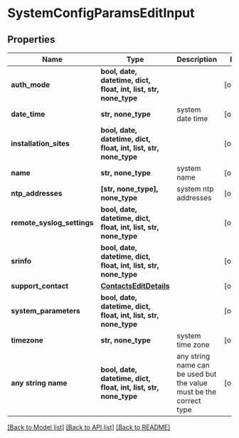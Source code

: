 # SystemConfigParamsEditInput


## Properties
Name | Type | Description | Notes
------------ | ------------- | ------------- | -------------
**auth_mode** | **bool, date, datetime, dict, float, int, list, str, none_type** |  | [optional] 
**date_time** | **str, none_type** | system date time | [optional] 
**installation_sites** | **bool, date, datetime, dict, float, int, list, str, none_type** |  | [optional] 
**name** | **str, none_type** | system name | [optional] 
**ntp_addresses** | **[str, none_type], none_type** | system ntp addresses | [optional] 
**remote_syslog_settings** | **bool, date, datetime, dict, float, int, list, str, none_type** |  | [optional] 
**srinfo** | **bool, date, datetime, dict, float, int, list, str, none_type** |  | [optional] 
**support_contact** | [**ContactsEditDetails**](ContactsEditDetails.md) |  | [optional] 
**system_parameters** | **bool, date, datetime, dict, float, int, list, str, none_type** |  | [optional] 
**timezone** | **str, none_type** | system time zone | [optional] 
**any string name** | **bool, date, datetime, dict, float, int, list, str, none_type** | any string name can be used but the value must be the correct type | [optional]

[[Back to Model list]](../README.md#documentation-for-models) [[Back to API list]](../README.md#documentation-for-api-endpoints) [[Back to README]](../README.md)


